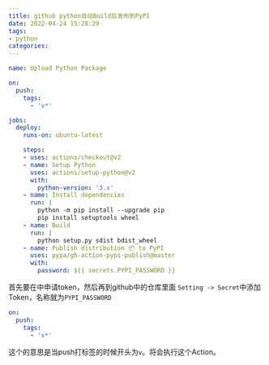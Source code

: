 ```yaml
---
title: github python自动Build后发布到PyPI
date: 2022-04-24 15:28:29
tags:
- python
categories:
---
```


```yml .github/workflows/release.yml
name: Upload Python Package

on:
  push:
    tags:
      - 'v*'

jobs:
  deploy:
    runs-on: ubuntu-latest

    steps:
    - uses: actions/checkout@v2
    - name: Setup Python
      uses: actions/setup-python@v2
      with:
        python-version: '3.x'
    - name: Install dependencies
      run: |
        python -m pip install --upgrade pip
        pip install setuptools wheel
    - name: Build
      run: |
        python setup.py sdist bdist_wheel
    - name: Publish distribution 📦 to PyPI
      uses: pypa/gh-action-pypi-publish@master
      with:
        password: ${{ secrets.PYPI_PASSWORD }}
```

首先要在[](https://test.pypi.org/manage/account/#api-tokens)中申请token，然后再到github中的仓库里面
`Setting -> Secret`中添加Token，名称就为`PYPI_PASSWORD`

```yml
on:
  push:
    tags:
      - 'v*'
```

这个的意思是当push打标签的时候开头为`v`。将会执行这个Action。

